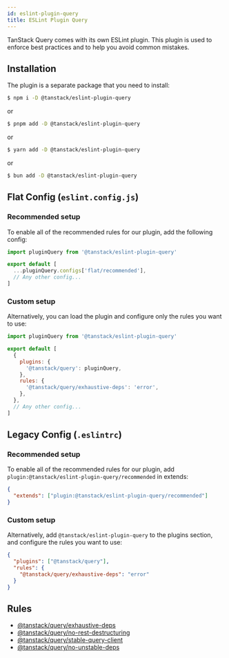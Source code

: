 ```yaml
---
id: eslint-plugin-query
title: ESLint Plugin Query
---
```


TanStack Query comes with its own ESLint plugin. This plugin is used to enforce best practices and to help you avoid common mistakes.

## Installation

The plugin is a separate package that you need to install:

```bash
$ npm i -D @tanstack/eslint-plugin-query
```

or

```bash
$ pnpm add -D @tanstack/eslint-plugin-query
```

or

```bash
$ yarn add -D @tanstack/eslint-plugin-query
```

or

```bash
$ bun add -D @tanstack/eslint-plugin-query
```

## Flat Config (`eslint.config.js`)

### Recommended setup

To enable all of the recommended rules for our plugin, add the following config:

```js
import pluginQuery from '@tanstack/eslint-plugin-query'

export default [
  ...pluginQuery.configs['flat/recommended'],
  // Any other config...
]
```

### Custom setup

Alternatively, you can load the plugin and configure only the rules you want to use:

```js
import pluginQuery from '@tanstack/eslint-plugin-query'

export default [
  {
    plugins: {
      '@tanstack/query': pluginQuery,
    },
    rules: {
      '@tanstack/query/exhaustive-deps': 'error',
    },
  },
  // Any other config...
]
```

## Legacy Config (`.eslintrc`)

### Recommended setup

To enable all of the recommended rules for our plugin, add `plugin:@tanstack/eslint-plugin-query/recommended` in extends:

```json
{
  "extends": ["plugin:@tanstack/eslint-plugin-query/recommended"]
}
```

### Custom setup

Alternatively, add `@tanstack/eslint-plugin-query` to the plugins section, and configure the rules you want to use:

```json
{
  "plugins": ["@tanstack/query"],
  "rules": {
    "@tanstack/query/exhaustive-deps": "error"
  }
}
```

## Rules

- [@tanstack/query/exhaustive-deps](../exhaustive-deps)
- [@tanstack/query/no-rest-destructuring](../no-rest-destructuring)
- [@tanstack/query/stable-query-client](../stable-query-client)
- [@tanstack/query/no-unstable-deps](../no-unstable-deps.md)
